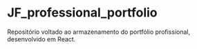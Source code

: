 # JF_professional_portfolio
Repositório voltado ao armazenamento do portfólio profissional, desenvolvido em React.
